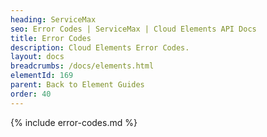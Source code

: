 ```yaml
---
heading: ServiceMax
seo: Error Codes | ServiceMax | Cloud Elements API Docs
title: Error Codes
description: Cloud Elements Error Codes.
layout: docs
breadcrumbs: /docs/elements.html
elementId: 169
parent: Back to Element Guides
order: 40
---
```


{% include error-codes.md %}
